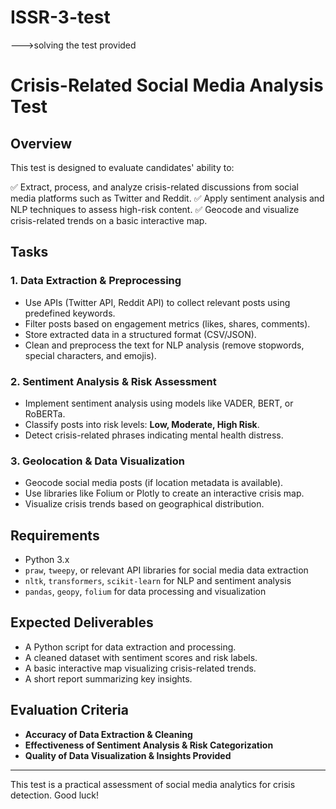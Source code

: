 # ISSR-3-test
--->solving the test provided 
# Crisis-Related Social Media Analysis Test

## Overview
This test is designed to evaluate candidates' ability to:

✅ Extract, process, and analyze crisis-related discussions from social media platforms such as Twitter and Reddit.
✅ Apply sentiment analysis and NLP techniques to assess high-risk content.
✅ Geocode and visualize crisis-related trends on a basic interactive map.

## Tasks

### 1. **Data Extraction & Preprocessing**
- Use APIs (Twitter API, Reddit API) to collect relevant posts using predefined keywords.
- Filter posts based on engagement metrics (likes, shares, comments).
- Store extracted data in a structured format (CSV/JSON).
- Clean and preprocess the text for NLP analysis (remove stopwords, special characters, and emojis).

### 2. **Sentiment Analysis & Risk Assessment**
- Implement sentiment analysis using models like VADER, BERT, or RoBERTa.
- Classify posts into risk levels: **Low, Moderate, High Risk**.
- Detect crisis-related phrases indicating mental health distress.

### 3. **Geolocation & Data Visualization**
- Geocode social media posts (if location metadata is available).
- Use libraries like Folium or Plotly to create an interactive crisis map.
- Visualize crisis trends based on geographical distribution.

## Requirements
- Python 3.x
- `praw`, `tweepy`, or relevant API libraries for social media data extraction
- `nltk`, `transformers`, `scikit-learn` for NLP and sentiment analysis
- `pandas`, `geopy`, `folium` for data processing and visualization

## Expected Deliverables
- A Python script for data extraction and processing.
- A cleaned dataset with sentiment scores and risk labels.
- A basic interactive map visualizing crisis-related trends.
- A short report summarizing key insights.

## Evaluation Criteria
- **Accuracy of Data Extraction & Cleaning**
- **Effectiveness of Sentiment Analysis & Risk Categorization**
- **Quality of Data Visualization & Insights Provided**

---
This test is a practical assessment of social media analytics for crisis detection. Good luck!

